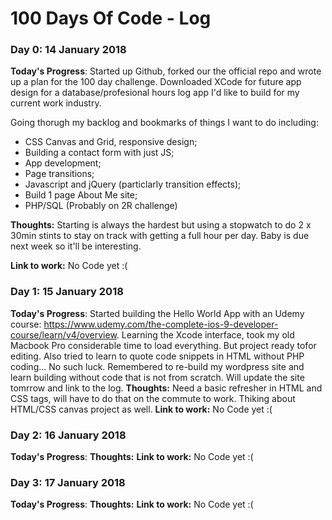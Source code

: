 # 100 Days Of Code - Log

### Day 0: 14 January 2018

**Today's Progress**: Started up Github, forked our the official repo and wrote up a plan for the 100 day challenge. Downloaded XCode for future app design for a database/profesional hours log app I'd like to build for my current work industry.

Going thorugh my backlog and bookmarks of things I want to do including:
- CSS Canvas and Grid, responsive design;
- Building a contact form with just JS;
- App development;
- Page transitions;
- Javascript and jQuery (particlarly transition effects);
- Build 1 page About Me site;
- PHP/SQL (Probably on 2R challenge)

**Thoughts:** Starting is always the hardest but using a stopwatch to do 2 x 30min stints to stay on track with getting a full hour per day. Baby is due next week so it'll be interesting. 

**Link to work:** No Code yet :(


### Day 1: 15 January 2018

**Today's Progress**: Started building the Hello World App with an Udemy course: https://www.udemy.com/the-complete-ios-9-developer-course/learn/v4/overview. Learning the Xcode interface, took my old Macbook Pro considerable time to load everything. But project ready tofor editing.  Also tried to learn to quote code snippets in HTML without PHP coding... No such luck. Remembered to re-build my wordpress site and learn building without code that is not from scratch. Will update the site tomrrow  and link to the log.
**Thoughts:** Need a basic refresher in HTML and CSS tags, will have to do that on the commute to work. Thiking about HTML/CSS canvas project as well. 
**Link to work:** No Code yet :(

### Day 2: 16 January 2018

**Today's Progress**: 
**Thoughts:** 
**Link to work:** No Code yet :(


### Day 3: 17 January 2018

**Today's Progress**: 
**Thoughts:** 
**Link to work:** No Code yet :(
